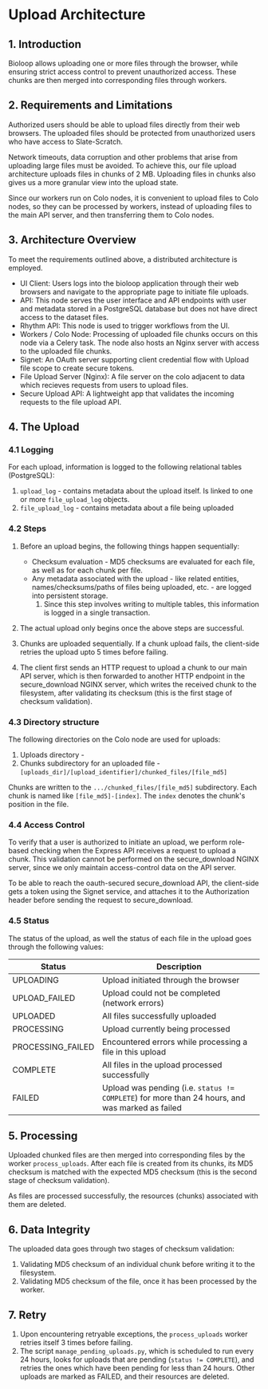 # Upload Architecture

## 1. Introduction

Bioloop allows uploading one or more files through the browser, while ensuring strict access control to prevent unauthorized access. These chunks are then merged into corresponding files through workers.

## 2. Requirements and Limitations

Authorized users should be able to upload files directly from their web browsers. The uploaded files should be protected from unauthorized users who have access to Slate-Scratch.

Network timeouts, data corruption and other problems that arise from uploading large files must be avoided. To achieve this, our file upload architecture uploads files in chunks of 2 MB. Uploading files in chunks also gives us a more granular view into the upload state. 

Since our workers run on Colo nodes, it is convenient to upload files to Colo nodes, so they can be processed by workers, instead of uploading files to the main API server, and then transferring them to Colo nodes.

## 3. Architecture Overview

To meet the requirements outlined above, a distributed architecture is employed.

- UI Client: Users logs into the bioloop application through their web browsers and navigate to the appropriate page to initiate file uploads.
- API: This node serves the user interface and API endpoints with user and metadata stored in a PostgreSQL database but does not have direct access to the dataset files.
- Rhythm API: This node is used to trigger workflows from the UI.
- Workers / Colo Node: Processing of uploaded file chunks occurs on this node via a Celery task. The node also hosts an Nginx server with access to the uploaded file chunks.
- Signet: An OAuth server supporting client credential flow with Upload file scope to create secure tokens.
- File Upload Server (Nginx): A file server on the colo adjacent to data which recieves requests from users to upload files.
- Secure Upload API: A lightweight app that validates the incoming requests to the file upload API.


## 4. The Upload

### 4.1 Logging

For each upload, information is logged to the following relational tables (PostgreSQL):
1. `upload_log` - contains metadata about the upload itself. Is linked to one or more `file_upload_log` objects.
2. `file_upload_log` - contains metadata about a file being uploaded

### 4.2 Steps

1. Before an upload begins, the following things happen sequentially:
   - Checksum evaluation - MD5 checksums are evaluated for each file, as well as for each chunk per file. 
   - Any metadata associated with the upload - like related entities, names/checksums/paths of files being uploaded, etc. - are logged into persistent storage.
      1. Since this step involves writing to multiple tables, this information is logged in a single transaction.

2. The actual upload only begins once the above steps are successful.

3. Chunks are uploaded sequentially. If a chunk upload fails, the client-side retries the upload upto 5 times before failing.

4. The client first sends an HTTP request to upload a chunk to our main API server, which is then forwarded to another HTTP endpoint in the secure_download NGINX server, which writes the received chunk to the filesystem, after validating its checksum (this is the first stage of checksum validation).

### 4.3 Directory structure
The following directories on the Colo node are used for uploads:
1. Uploads directory - 
2. Chunks subdirectory for an uploaded file - `[uploads_dir]/[upload_identifier]/chunked_files/[file_md5]`

Chunks are written to the `.../chunked_files/[file_md5]` subdirectory. Each chunk is named like `[file_md5]-[index]`. The `index` denotes the chunk's position in the file.

### 4.4 Access Control

To verify that a user is authorized to initiate an upload, we perform role-based checking when the Express API receives a request to upload a chunk. This validation cannot be performed on the secure_download NGINX server, since we only maintain access-control data on the API server.

To be able to reach the oauth-secured secure_download API, the client-side gets a token using the Signet service, and attaches it to the Authorization header before sending the request to secure_download.

### 4.5 Status

The status of the upload, as well the status of each file in the upload goes through the following values:

| Status    | Description                                                                                     |
|-----------|-------------------------------------------------------------------------------------------------|
| UPLOADING    | Upload initiated through the browser                                                            |
| UPLOAD_FAILED | Upload could not be completed (network errors)                                                  |
| UPLOADED | All files successfully uploaded                                                                 |
| PROCESSING | Upload currently being processed                                                                |
| PROCESSING_FAILED | Encountered errors while processing a file in this upload                                       |
| COMPLETE | All files in the upload processed successfully                                                  |
| FAILED | Upload was pending (i.e. `status != COMPLETE`) for more than 24 hours, and was marked as failed |

## 5. Processing
Uploaded chunked files are then merged into corresponding files by the worker `process_uploads`. After each file is created from its chunks, its MD5 checksum is matched with the expected MD5 checksum (this is the second stage of checksum validation).

As files are processed successfully, the resources (chunks) associated with them are deleted.

## 6. Data Integrity
The uploaded data goes through two stages of checksum validation:
1. Validating MD5 checksum of an individual chunk before writing it to the filesystem.
2. Validating MD5 checksum of the file, once it has been processed by the worker.

## 7. Retry
1. Upon encountering retryable exceptions, the `process_uploads` worker retries itself 3 times before failing.
2. The script `manage_pending_uploads.py`, which is scheduled to run every 24 hours, looks for uploads that are pending (`status != COMPLETE`), and retries the ones which have been pending for less than 24 hours. Other uploads are marked as FAILED, and their resources are deleted. 
